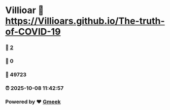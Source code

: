 # Villioar :link: https://Villioars.github.io/The-truth-of-COVID-19 
### :page_facing_up: [2](https://Villioars.github.io/The-truth-of-COVID-19/tag.html) 
### :speech_balloon: 0 
### :hibiscus: 49723 
### :alarm_clock: 2025-10-08 11:42:57 
### Powered by :heart: [Gmeek](https://github.com/Meekdai/Gmeek)
